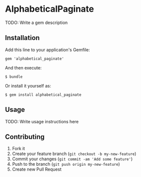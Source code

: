 # AlphabeticalPaginate

TODO: Write a gem description

## Installation

Add this line to your application's Gemfile:

    gem 'alphabetical_paginate'

And then execute:

    $ bundle

Or install it yourself as:

    $ gem install alphabetical_paginate

## Usage

TODO: Write usage instructions here

## Contributing

1. Fork it
2. Create your feature branch (`git checkout -b my-new-feature`)
3. Commit your changes (`git commit -am 'Add some feature'`)
4. Push to the branch (`git push origin my-new-feature`)
5. Create new Pull Request
